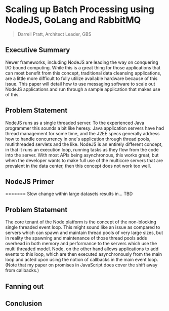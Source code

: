 # Scaling up Batch Processing using NodeJS, GoLang and RabbitMQ

> Darrell Pratt, Architect Leader, GBS


## Executive Summary

Newer frameworks, including NodeJS are leading the way on conquering I/O bound computing. While this is a great thing for those applications that can most benefit from this concept, traditional data cleansing applications, are a little more difficult to fully utilize available hardware because of this issue. This paper will detail how to use messaging software to scale out NodeJS applications and run through a sample appilcation that makes use of this.

## Problem Statement

NodeJS runs as a single threaded server.  To the experienced Java programmer this sounds a bit like heresy.  Java application servers have had thread management for some time, and the J2EE specs generally address how to handle concurrency in one's application through thread pools, mutlithreaded servlets and the like. NodeJS is an entirely different concept, in that it runs an execution loop, running tasks as they flow from the code into the server. With most APIs being asynchronous, this works great, but when the developer wants to make full use of the multicore servers that are prevalent in the data center, then this concept does not work too well.

## NodeJS Primer
=======
Slow change within large datasets results in... TBD


## Problem Statement

The core tenant of the Node platform is the concept of the non-blocking single threaded event loop.  This might sound like an issue as compared to servers which can spawn and maintain thread pools of very large sizes, but in reality the spawning and maintenance of those thread pools adds overhead in both memory and performance to the servers which use the multi threaded model.  Node, on the other hand allows applications to add events to this loop, which are then executed asynchronously from the main loop and acted upon using the notion of callbacks in the main event loop. (Note that my paper on promises in JavaScript does cover the shift away from callbacks.)



## Fanning out



## Conclusion



[bowerHelp]: https://raw.githubusercontent.com/darrellpratt/b2at/master/client/app/images/bowerHelp.png

[grunt]: https://raw.githubusercontent.com/darrellpratt/b2at/master/client/app/images/grunt.png

[yo1]: https://raw.githubusercontent.com/darrellpratt/b2at/master/client/app/images/yo1.png

[yo2]: https://raw.githubusercontent.com/darrellpratt/b2at/master/client/app/images/yo2.png

[yo3]: https://raw.githubusercontent.com/darrellpratt/b2at/master/client/app/images/yo3.png
